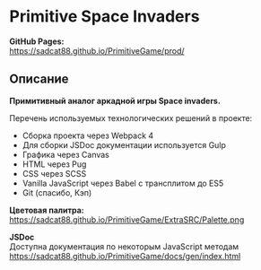 # Primitive Space Invaders

**GitHub Pages:**<br/>
https://sadcat88.github.io/PrimitiveGame/prod/<br>


## Описание

**Примитивный аналог аркадной игры Space invaders.**

Перечень используемых технологических решений в проекте:
- Сборка проекта  через Webpack 4
- Для сборки JSDoc документации используется Gulp
- Графика через Canvas
- HTML через Pug
- CSS через SCSS
- Vanilla JavaScript через Babel с трансплитом до ES5
- Git (спасибо, Кэп)

**Цветовая палитра:**<br/>
https://sadcat88.github.io/PrimitiveGame/ExtraSRC/Palette.png

**JSDoc**<br/>
Доступна документация по некоторым JavaScript методам
https://sadcat88.github.io/PrimitiveGame/docs/gen/index.html